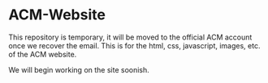 # ACM-Website

This repository is temporary, it will be moved to the official ACM account once we recover the email.
This is for the html, css, javascript, images, etc. of the ACM website.

We will begin working on the site soonish.
